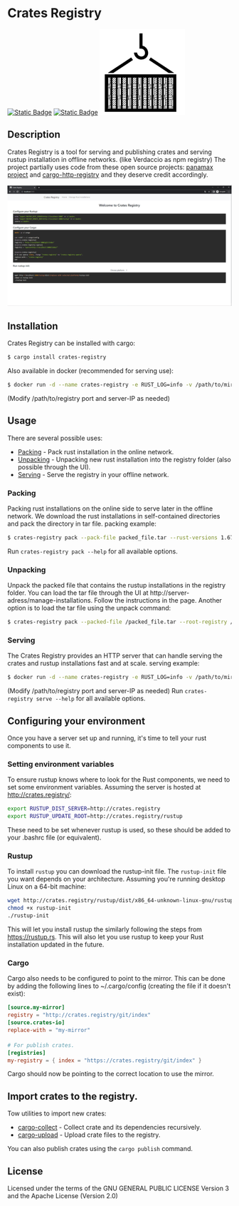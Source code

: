 # Crates Registry
[![Static Badge](https://img.shields.io/badge/crates.io-v0.1.2-blue)](https://crates.io/crates/crates-registry)
[![Static Badge](https://img.shields.io/badge/docker-v0.1.2-blue)](https://hub.docker.com/r/talroni/crates-registry)
![](frontend/public/logo192.png)
## Description

Crates Registry is a tool for serving and publishing crates and serving rustup installation in offline networks. (like Verdaccio as npm registry)
The project partially uses code from these open source projects: [panamax project](https://github.com/panamax-rs/panamax) and [cargo-http-registry](https://github.com/d-e-s-o/cargo-http-registry) and they deserve credit accordingly.

![](home_page.png)

## Installation
Crates Registry can be installed with cargo:
```bash
$ cargo install crates-registry
```
Also available in docker (recommended for serving use):
```bash
$ docker run -d --name crates-registry -e RUST_LOG=info -v /path/to/mirror-folder:/registry -p 80:80 crates-registry:latest serve -s <server ip> --root-registry /registry 
```
(Modify /path/to/registry port and server-IP as needed)

## Usage
There are several possible uses:
* [Packing](#packing) - Pack rust installation in the online network.
* [Unpacking](#unpacking) - Unpacking new rust installation into the registry folder (also possible through the UI).
* [Serving](#serving) - Serve the registry in your offline network.

### Packing
Packing rust installations on the online side to serve later in the offline network.
We download the rust installations in self-contained directories and pack the directory in tar file.
packing example:
```bash
$ crates-registry pack --pack-file packed_file.tar --rust-versions 1.67.1,04-03-2023-nightly --platfroms x86_64-unknown-linux-gnu
```
Run `crates-registry pack --help` for all available options.

### Unpacking
Unpack the packed file that contains the rustup installations in the registry folder.
You can load the tar file through the UI at http://server-adress/manage-installations. Follow the instructions in the page.
Another option is to load the tar file using the unpack command:
```bash
$ crates-registry pack --packed-file /packed_file.tar --root-registry /path/to/registry/folder
```

### Serving
The Crates Registry provides an HTTP server that can handle serving the crates and rustup installations fast and at scale.
serving example:
```bash
$ docker run -d --name crates-registry -e RUST_LOG=info -v /path/to/mirror-folder:/registry -p 80:80 crates-registry:latest serve -s <server ip> --root-registry /registry 
```
(Modify /path/to/registry port and server-IP as needed)
Run `crates-registry serve --help` for all available options.

## Configuring your environment
Once you have a server set up and running, it's time to tell your rust components to use it.

### Setting environment variables
To ensure rustup knows where to look for the Rust components, we need to set some environment variables. Assuming the server is hosted at http://crates.registry/:
```bash
export RUSTUP_DIST_SERVER=http://crates.registry
export RUSTUP_UPDATE_ROOT=http://crates.registry/rustup
```
These need to be set whenever rustup is used, so these should be added to your .bashrc file (or equivalent).

### Rustup
To install `rustup` you can download the rustup-init file. The `rustup-init` file you want depends on your architecture. Assuming you're running desktop Linux on a 64-bit machine:
```bash
wget http://crates.registry/rustup/dist/x86_64-unknown-linux-gnu/rustup-init
chmod +x rustup-init
./rustup-init
```
This will let you install rustup the similarly following the steps from https://rustup.rs. This will also let you use rustup to keep your Rust installation updated in the future.

### Cargo
Cargo also needs to be configured to point to the mirror. This can be done by adding the following lines to ~/.cargo/config (creating the file if it doesn't exist):
```toml
[source.my-mirror]
registry = "http://crates.registry/git/index"
[source.crates-io]
replace-with = "my-mirror"

# For publish crates.
[registries]
my-registry = { index = "https://crates.registry/git/index" }

```
Cargo should now be pointing to the correct location to use the mirror.

## Import crates to the registry.
Tow utilities to import new crates:
* [cargo-collect](https://gitlab.com/TalRoni/cargo-collect) - Collect crate and its dependencies recursively.
* [cargo-upload](https://gitlab.com/TalRoni/cargo-upload) - Upload crate files to the registry.

You can also publish crates using the `cargo publish` command.

## License
Licensed under the terms of the GNU GENERAL PUBLIC LICENSE Version 3 and the Apache License (Version 2.0)
